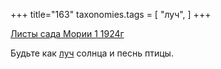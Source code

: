 +++
title="163"
taxonomies.tags = [
 "луч",
]
+++

[Листы сада Мории 1 1924г](/agni/1924)

Будьте как [луч](/tags/луч) солнца и песнь птицы.   

